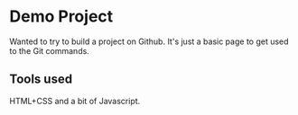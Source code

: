 # Demo Project

Wanted to try to build a project on Github. 
It's just a basic page to get used to the Git commands. 

## Tools used

HTML+CSS and a bit of Javascript. 